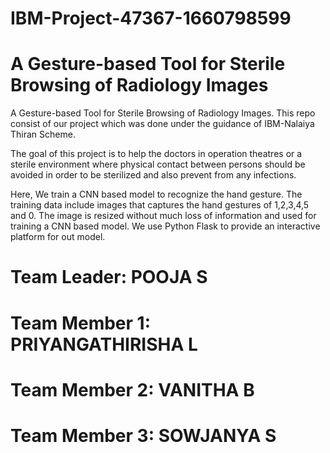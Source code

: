 # IBM-Project-47367-1660798599
# A Gesture-based Tool for Sterile Browsing of Radiology Images

A Gesture-based Tool for Sterile Browsing of Radiology Images. This repo consist of our project which was done under the guidance of IBM-Nalaiya Thiran Scheme.

The goal of this project is to help the doctors in operation theatres or a sterile environment where physical contact between persons should be avoided in order to be sterilized and also prevent from any infections.

Here, We train a CNN based model to recognize the hand gesture. The training data include images that captures the hand gestures of 1,2,3,4,5 and 0. The image is resized without much loss of information and used for training a CNN based model. We use Python Flask to provide an interactive platform for out model.

# Team Leader: POOJA S

# Team Member 1: PRIYANGATHIRISHA L

# Team Member 2: VANITHA B

# Team Member 3: SOWJANYA S

